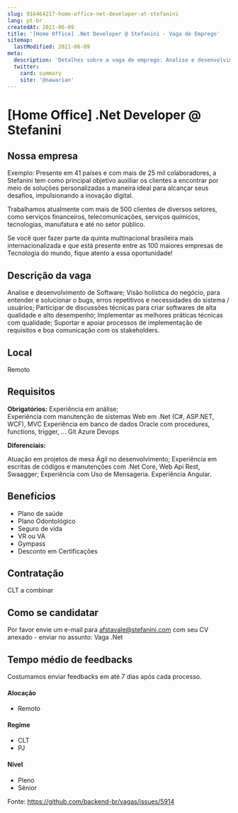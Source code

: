 ```yaml
---
slug: 916464217-home-office-net-developer-at-stefanini
lang: pt-br
createdAt: 2021-06-09
title: '[Home Office] .Net Developer @ Stefanini - Vaga de Emprego'
sitemap:
  lastModified: 2021-06-09
meta:
  description: 'Detalhes sobre a vaga de emprego: Analise e desenvolvimento de Software; Visão holística do negócio, para entender e solucionar o bugs, erros repetitivos e necessidades do sistema / usuários; Participar de discussões técnicas para criar softwares de alta qualidade e alto desempenho; Implementar as melhores práticas técnicas com qualidade; Suportar e apoiar processos de implementação de requisitos e boa comunicação com os stakeholders.'
  twitter:
    card: summary
    site: '@nawarian'
---
```


# [Home Office] .Net Developer @ Stefanini


## Nossa empresa

Exemplo: Presente em 41 países e com mais de 25 mil colaboradores, a Stefanini tem como principal objetivo auxiliar os clientes a encontrar por meio de soluções personalizadas a maneira ideal para alcançar seus desafios, impulsionando a inovação digital.


Trabalhamos atualmente com mais de 500 clientes de diversos setores, como serviços financeiros, telecomunicações, serviços químicos, tecnologias, manufatura e até no setor público.


Se você quer fazer parte da quinta multinacional brasileira mais internacionalizada e que está presente entre as 100 maiores empresas de Tecnologia do mundo, fique atento a essa oportunidade!

## Descrição da vaga

Analise e desenvolvimento de Software;
Visão holística do negócio, para entender e solucionar o bugs, erros repetitivos e necessidades do sistema / usuários;
Participar de discussões técnicas para criar softwares de alta qualidade e alto desempenho;
Implementar as melhores práticas técnicas com qualidade;
Suportar e apoiar processos de implementação de requisitos e boa comunicação com os stakeholders.

## Local

Remoto

## Requisitos

**Obrigatórios:**
Experiência em análise;  
Experiência com manutenção de sistemas Web em .Net (C#, ASP.NET, WCF), MVC
Experiência em banco de dados Oracle com procedures, functions, trigger, ...
Git
Azure Devops

**Diferenciais:**

Atuação em projetos de mesa Ágil no desenvolvimento;
Experiência em escritas de códigos e manutenções com .Net Core, Web Api Rest, Swaagger;
Experiência com Uso de Mensageria.
Experiência Angular.

## Benefícios

- Plano de saúde
- Plano Odontológico 
- Seguro de vida
- VR ou VA
- Gympass
- Desconto em Certificações

## Contratação

CLT a combinar

## Como se candidatar

Por favor envie um e-mail para afstavale@stefanini.com com seu CV anexado - enviar no assunto: Vaga .Net

## Tempo médio de feedbacks

Costumamos enviar feedbacks em até 7 dias após cada processo.

#### Alocação
- Remoto

#### Regime
- CLT
- PJ

#### Nível
- Pleno
- Sênior





Fonte: https://github.com/backend-br/vagas/issues/5914